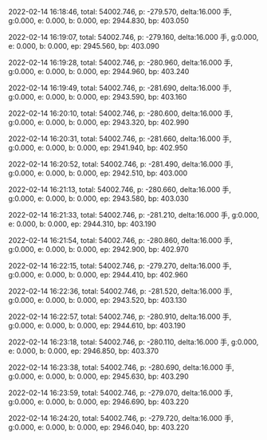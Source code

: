 2022-02-14 16:18:46, total: 54002.746, p: -279.570, delta:16.000 手, g:0.000, e: 0.000, b: 0.000, ep: 2944.830, bp: 403.050

2022-02-14 16:19:07, total: 54002.746, p: -279.160, delta:16.000 手, g:0.000, e: 0.000, b: 0.000, ep: 2945.560, bp: 403.090

2022-02-14 16:19:28, total: 54002.746, p: -280.960, delta:16.000 手, g:0.000, e: 0.000, b: 0.000, ep: 2944.960, bp: 403.240

2022-02-14 16:19:49, total: 54002.746, p: -281.690, delta:16.000 手, g:0.000, e: 0.000, b: 0.000, ep: 2943.590, bp: 403.160

2022-02-14 16:20:10, total: 54002.746, p: -280.600, delta:16.000 手, g:0.000, e: 0.000, b: 0.000, ep: 2943.320, bp: 402.990

2022-02-14 16:20:31, total: 54002.746, p: -281.660, delta:16.000 手, g:0.000, e: 0.000, b: 0.000, ep: 2941.940, bp: 402.950

2022-02-14 16:20:52, total: 54002.746, p: -281.490, delta:16.000 手, g:0.000, e: 0.000, b: 0.000, ep: 2942.510, bp: 403.000

2022-02-14 16:21:13, total: 54002.746, p: -280.660, delta:16.000 手, g:0.000, e: 0.000, b: 0.000, ep: 2943.580, bp: 403.030

2022-02-14 16:21:33, total: 54002.746, p: -281.210, delta:16.000 手, g:0.000, e: 0.000, b: 0.000, ep: 2944.310, bp: 403.190

2022-02-14 16:21:54, total: 54002.746, p: -280.860, delta:16.000 手, g:0.000, e: 0.000, b: 0.000, ep: 2942.900, bp: 402.970

2022-02-14 16:22:15, total: 54002.746, p: -279.270, delta:16.000 手, g:0.000, e: 0.000, b: 0.000, ep: 2944.410, bp: 402.960

2022-02-14 16:22:36, total: 54002.746, p: -281.520, delta:16.000 手, g:0.000, e: 0.000, b: 0.000, ep: 2943.520, bp: 403.130

2022-02-14 16:22:57, total: 54002.746, p: -280.910, delta:16.000 手, g:0.000, e: 0.000, b: 0.000, ep: 2944.610, bp: 403.190

2022-02-14 16:23:18, total: 54002.746, p: -280.110, delta:16.000 手, g:0.000, e: 0.000, b: 0.000, ep: 2946.850, bp: 403.370

2022-02-14 16:23:38, total: 54002.746, p: -280.690, delta:16.000 手, g:0.000, e: 0.000, b: 0.000, ep: 2945.630, bp: 403.290

2022-02-14 16:23:59, total: 54002.746, p: -279.070, delta:16.000 手, g:0.000, e: 0.000, b: 0.000, ep: 2946.690, bp: 403.220

2022-02-14 16:24:20, total: 54002.746, p: -279.720, delta:16.000 手, g:0.000, e: 0.000, b: 0.000, ep: 2946.040, bp: 403.220